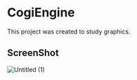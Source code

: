 # CogiEngine
This project was created to study graphics.

## ScreenShot
![Untitled (1)](https://user-images.githubusercontent.com/15864013/99560376-2512e680-2a09-11eb-9b38-0946454029b2.png)
